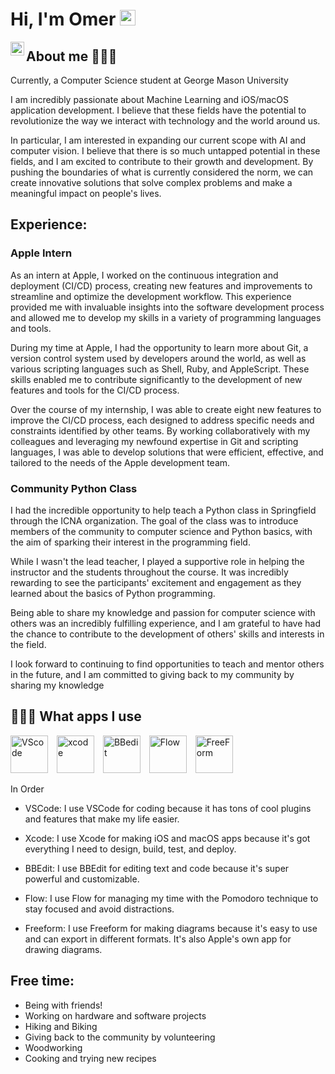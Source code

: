 # Hi, I'm Omer <img src="https://i.imgur.com/vWJG0.gif" width="25px">

<a href="https://www.linkedin.com/in/notomer/">
  <img align="left" alt="Omer Khan's LinkedIN" width="22px" src="https://raw.githubusercontent.com/peterthehan/peterthehan/master/assets/linkedin.svg" />
</a>



## About me 🙋🏽‍♂️


Currently, a Computer Science student at George Mason University

I am incredibly passionate about Machine Learning and iOS/macOS application development. I believe that these fields have the potential to revolutionize the way we interact with technology and the world around us.

In particular, I am interested in expanding our current scope with AI and computer vision. I believe that there is so much untapped potential in these fields, and I am excited to contribute to their growth and development. By pushing the boundaries of what is currently considered the norm, we can create innovative solutions that solve complex problems and make a meaningful impact on people's lives.

## Experience:

### Apple Intern

As an intern at Apple, I worked on the continuous integration and deployment (CI/CD) process, creating new features and improvements to streamline and optimize the development workflow. This experience provided me with invaluable insights into the software development process and allowed me to develop my skills in a variety of programming languages and tools.

During my time at Apple, I had the opportunity to learn more about Git, a version control system used by developers around the world, as well as various scripting languages such as Shell, Ruby, and AppleScript. These skills enabled me to contribute significantly to the development of new features and tools for the CI/CD process.

Over the course of my internship, I was able to create eight new features to improve the CI/CD process, each designed to address specific needs and constraints identified by other teams. By working collaboratively with my colleagues and leveraging my newfound expertise in Git and scripting languages, I was able to develop solutions that were efficient, effective, and tailored to the needs of the Apple development team.

### Community Python Class

I had the incredible opportunity to help teach a Python class in Springfield through the ICNA organization. The goal of the class was to introduce members of the community to computer science and Python basics, with the aim of sparking their interest in the programming field.

While I wasn't the lead teacher, I played a supportive role in helping the instructor and the students throughout the course. It was incredibly rewarding to see the participants' excitement and engagement as they learned about the basics of Python programming.

Being able to share my knowledge and passion for computer science with others was an incredibly fulfilling experience, and I am grateful to have had the chance to contribute to the development of others' skills and interests in the field.

I look forward to continuing to find opportunities to teach and mentor others in the future, and I am committed to giving back to my community by sharing my knowledge

## 👨🏽‍💻 What apps I use

<style>
    .tool-icon {
        width: 60px;
        height: 60px;
        margin-right: 10px;
    }
</style>

<img class="tool-icon" alt="VScode" src="https://img.icons8.com/fluent/96/000000/visual-studio-code-2019.png"> 
<img class="tool-icon" alt="xcode" src="https://upload.wikimedia.org/wikipedia/en/5/56/Xcode_14_icon.png"> 
<img class="tool-icon" alt="BBedit" src="https://cdn.jim-nielsen.com/macos/1024/bbedit-2019-04-22.png"> 
<img class="tool-icon" alt="Flow" src="https://flowapp.info/wp-content/uploads/2020/05/flow-logo-1024x1024.png"> 
<img class="tool-icon" alt="FreeForm" src="https://upload.wikimedia.org/wikipedia/commons/thumb/6/68/Apple_Freeform_icon.svg/1920px-Apple_Freeform_icon.svg.png?20221230141620">


In Order

* VSCode: I use VSCode for coding because it has tons of cool plugins and features that make my life easier.

* Xcode: I use Xcode for making iOS and macOS apps because it's got everything I need to design, build, test, and deploy.

* BBEdit: I use BBEdit for editing text and code because it's super powerful and customizable.

* Flow: I use Flow for managing my time with the Pomodoro technique to stay focused and avoid distractions.

* Freeform: I use Freeform for making diagrams because it's easy to use and can export in different formats. It's also Apple's own app for drawing diagrams.

## Free time:
 * Being with friends!
 * Working on hardware and software projects
 * Hiking and Biking
 * Giving back to the community by volunteering
 * Woodworking
 * Cooking and trying new recipes
